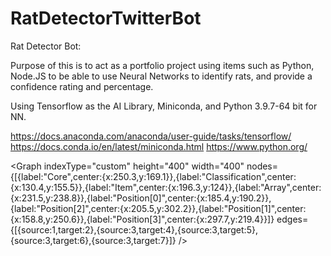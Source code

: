 # RatDetectorTwitterBot

Rat Detector Bot: 

Purpose of this is to act as a portfolio project using items such as Python, Node.JS to be able to use Neural Networks to identify rats, and provide a confidence rating and percentage. 

Using Tensorflow as the AI Library, Miniconda, and Python 3.9.7-64 bit for NN. 

https://docs.anaconda.com/anaconda/user-guide/tasks/tensorflow/
https://docs.conda.io/en/latest/miniconda.html
https://www.python.org/

<Graph indexType="custom" height="400" width="400" nodes={[{label:"Core",center:{x:250.3,y:169.1}},{label:"Classification",center:{x:130.4,y:155.5}},{label:"Item",center:{x:196.3,y:124}},{label:"Array",center:{x:231.5,y:238.8}},{label:"Position[0]",center:{x:185.4,y:190.2}},{label:"Position[2]",center:{x:205.5,y:302.2}},{label:"Position[1]",center:{x:158.8,y:250.6}},{label:"Position[3]",center:{x:297.7,y:219.4}}]} edges={[{source:1,target:2},{source:3,target:4},{source:3,target:5},{source:3,target:6},{source:3,target:7}]} />